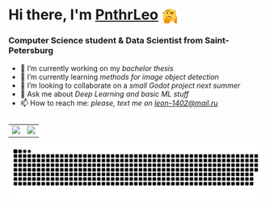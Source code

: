 <h1 align="left">Hi there, I'm <a href="https://pnthrleo.me/" target="_blank">PnthrLeo</a> 
<img src="https://github.com/PnthrLeo/PnthrLeo/blob/main/resources/gifs/thinking_god.webp" height="32" style="vertical-align:middle"></h1>
<h3 align="left">Computer Science student & Data Scientist from Saint-Petersburg</h3>

- 📝 I’m currently working on my *bachelor thesis*
- 🌱 I’m currently learning *methods for image object detection*
- 👯 I’m looking to collaborate on a *small Godot project next summer*
- 💬 Ask me about *Deep Learning and basic ML stuff*
- 📫 How to reach me: *please, text me on leon-1402@mail.ru*

<table align="left">
  <row>
    <td>
     <!-- Card -->
      <img height="165" src="https://github-readme-stats.vercel.app/api?username=PnthrLeo&bg_color=30,711c91,091833&title_color=dcdcdc&text_color=dcdcdc&border_color=dcdcdc">
    </td>
    <td>
      <img height="165" src="https://github-readme-stats.vercel.app/api/top-langs/?username=PnthrLeo&bg_color=30,711c91,091833&title_color=dcdcdc&text_color=dcdcdc&border_color=dcdcdc">
    </td>
  </row>
</table> 

![github contribution grid snake animation](https://raw.githubusercontent.com/PnthrLeo/PnthrLeo/output/github-contribution-grid-snake.svg)
